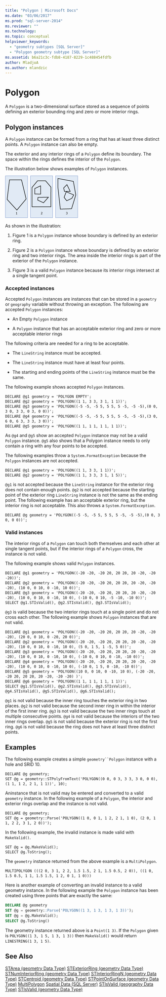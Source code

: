 ```yaml
---
title: "Polygon | Microsoft Docs"
ms.date: "03/06/2017"
ms.prod: "sql-server-2014"
ms.reviewer: ""
ms.technology: 
ms.topic: conceptual
helpviewer_keywords: 
  - "geometry subtypes [SQL Server]"
  - "Polygon geometry subtype [SQL Server]"
ms.assetid: b6a21c3c-fdb8-4187-8229-1c488454fdfb
author: MladjoA
ms.author: mlandzic
---
```

# Polygon
  A `Polygon` is a two-dimensional surface stored as a sequence of points defining an exterior bounding ring and zero or more interior rings.

## Polygon instances
 A `Polygon` instance can be formed from a ring that has at least three distinct points. A `Polygon` instance can also be empty.

 The exterior and any interior rings of a `Polygon` define its boundary. The space within the rings defines the interior of the `Polygon`.

 The illustration below shows examples of `Polygon` instances.

 ![Examples of geometry Polygon instances](../../database-engine/media/polygon.gif "Examples of geometry Polygon instances")

 As shown in the illustration:

1.  Figure 1 is a `Polygon` instance whose boundary is defined by an exterior ring.

2.  Figure 2 is a `Polygon` instance whose boundary is defined by an exterior ring and two interior rings. The area inside the interior rings is part of the exterior of the `Polygon` instance.

3.  Figure 3 is a valid `Polygon` instance because its interior rings intersect at a single tangent point.

### Accepted instances
 Accepted `Polygon` instances are instances that can be stored in a `geometry` or `geography` variable without throwing an exception. The following are accepted `Polygon` instances:

-   An Empty `Polygon` instance

-   A `Polygon` instance that has an acceptable exterior ring and zero or more acceptable interior rings

 The following criteria are needed for a ring to be acceptable.

-   The `LineString` instance must be accepted.

-   The `LineString` instance must have at least four points.

-   The starting and ending points of the `LineString` instance must be the same.

 The following example shows accepted `Polygon` instances.

```
DECLARE @g1 geometry = 'POLYGON EMPTY';
DECLARE @g2 geometry = 'POLYGON((1 1, 3 3, 3 1, 1 1))';
DECLARE @g3 geometry = 'POLYGON((-5 -5, -5 5, 5 5, 5 -5, -5 -5),(0 0, 3 0, 3 3, 0 3, 0 0))';
DECLARE @g4 geometry = 'POLYGON((-5 -5, -5 5, 5 5, 5 -5, -5 -5),(3 0, 6 0, 6 3, 3 3, 3 0))';
DECLARE @g5 geometry = 'POLYGON((1 1, 1 1, 1 1, 1 1))';
```

 As `@g4` and `@g5` show an accepted `Polygon` instance may not be a valid `Polygon` instance. `@g5` also shows that a Polygon instance needs to only contain a ring with any four points to be accepted.

 The following examples throw a `System.FormatException` because the `Polygon` instances are not accepted.

```
DECLARE @g1 geometry = 'POLYGON((1 1, 3 3, 1 1))';
DECLARE @g2 geometry = 'POLYGON((1 1, 3 3, 3 1, 1 5))';
```

 `@g1` is not accepted because the `LineString` instance for the exterior ring does not contain enough points. `@g2` is not accepted because the starting point of the exterior ring `LineString` instance is not the same as the ending point. The following example has an acceptable exterior ring, but the interior ring is not acceptable. This also throws a `System.FormatException`.

```
DECLARE @g geometry = 'POLYGON((-5 -5, -5 5, 5 5, 5 -5, -5 -5),(0 0, 3 0, 0 0))';
```

### Valid instances
 The interior rings of a `Polygon` can touch both themselves and each other at single tangent points, but if the interior rings of a `Polygon` cross, the instance is not valid.

 The following example shows valid `Polygon` instances.

```
DECLARE @g1 geometry = 'POLYGON((-20 -20, -20 20, 20 20, 20 -20, -20 -20))';
DECLARE @g2 geometry = 'POLYGON((-20 -20, -20 20, 20 20, 20 -20, -20 -20), (10 0, 0 10, 0 -10, 10 0))';
DECLARE @g3 geometry = 'POLYGON((-20 -20, -20 20, 20 20, 20 -20, -20 -20), (10 0, 0 10, 0 -10, 10 0), (-10 0, 0 10, -5 -10, -10 0))';
SELECT @g1.STIsValid(), @g2.STIsValid(), @g3.STIsValid();
```

 `@g3` is valid because the two interior rings touch at a single point and do not cross each other. The following example shows `Polygon` instances that are not valid.

```
DECLARE @g1 geometry = 'POLYGON((-20 -20, -20 20, 20 20, 20 -20, -20 -20), (20 0, 0 10, 0 -20, 20 0))';
DECLARE @g2 geometry = 'POLYGON((-20 -20, -20 20, 20 20, 20 -20, -20 -20), (10 0, 0 10, 0 -10, 10 0), (5 0, 1 5, 1 -5, 5 0))';
DECLARE @g3 geometry = 'POLYGON((-20 -20, -20 20, 20 20, 20 -20, -20 -20), (10 0, 0 10, 0 -10, 10 0), (-10 0, 0 10, 0 -10, -10 0))';
DECLARE @g4 geometry = 'POLYGON((-20 -20, -20 20, 20 20, 20 -20, -20 -20), (10 0, 0 10, 0 -10, 10 0), (-10 0, 1 5, 0 -10, -10 0))';
DECLARE @g5 geometry = 'POLYGON((10 0, 0 10, 0 -10, 10 0), (-20 -20, -20 20, 20 20, 20 -20, -20 -20) )';
DECLARE @g6 geometry = 'POLYGON((1 1, 1 1, 1 1, 1 1))';
SELECT @g1.STIsValid(), @g2.STIsValid(), @g3.STIsValid(), @g4.STIsValid(), @g5.STIsValid(), @g6.STIsValid();
```

 `@g1` is not valid because the inner ring touches the exterior ring in two places. `@g2` is not valid because the second inner ring in within the interior of the first inner ring. `@g3` is not valid because the two inner rings touch at multiple consecutive points. `@g4` is not valid because the interiors of the two inner rings overlap. `@g5` is not valid because the exterior ring is not the first ring. `@g6` is not valid because the ring does not have at least three distinct points.

## Examples
 The following example creates a simple `geometry``Polygon` instance with a hole and SRID 10.

```
DECLARE @g geometry;
SET @g = geometry::STPolyFromText('POLYGON((0 0, 0 3, 3 3, 3 0, 0 0), (1 1, 1 2, 2 1, 1 1))', 10);
```

 Aninstance that is not valid may be entered and converted to a valid `geometry` instance. In the following example of a `Polygon`, the interior and exterior rings overlap and the instance is not valid.

```
DECLARE @g geometry;
SET @g = geometry::Parse('POLYGON((1 0, 0 1, 1 2, 2 1, 1 0), (2 0, 1 1, 2 2, 3 1, 2 0))');
```

 In the following example, the invalid instance is made valid with `MakeValid()`.

```
SET @g = @g.MakeValid();
SELECT @g.ToString();
```

 The `geometry` instance returned from the above example is a `MultiPolygon`.

```
MULTIPOLYGON (((2 0, 3 1, 2 2, 1.5 1.5, 2 1, 1.5 0.5, 2 0)), ((1 0, 1.5 0.5, 1 1, 1.5 1.5, 1 2, 0 1, 1 0)))
```

 Here is another example of converting an invalid instance to a valid geometry instance. In the following example the `Polygon` instance has been created using three points that are exactly the same:

```sql
DECLARE @g geometry
SET @g = geometry::Parse('POLYGON((1 3, 1 3, 1 3, 1 3))');
SET @g = @g.MakeValid();
SELECT @g.ToString()
```

 The geometry instance returned above is a `Point(1 3)`.  If the `Polygon` given is `POLYGON((1 3, 1 5, 1 3, 1 3))` then `MakeValid()` would return `LINESTRING(1 3, 1 5)`.

## See Also
 [STArea &#40;geometry Data Type&#41;](/sql/t-sql/spatial-geometry/starea-geometry-data-type) 
 [STExteriorRing &#40;geometry Data Type&#41;](/sql/t-sql/spatial-geometry/stexteriorring-geometry-data-type) 
 [STNumInteriorRing &#40;geometry Data Type&#41;](/sql/t-sql/spatial-geometry/stnuminteriorring-geometry-data-type) 
 [STInteriorRingN &#40;geometry Data Type&#41;](/sql/t-sql/spatial-geometry/stinteriorringn-geometry-data-type) 
 [STCentroid &#40;geometry Data Type&#41;](/sql/t-sql/spatial-geometry/stcentroid-geometry-data-type) 
 [STPointOnSurface &#40;geometry Data Type&#41;](/sql/t-sql/spatial-geometry/stpointonsurface-geometry-data-type) 
 [MultiPolygon](../spatial/polygon.md) 
 [Spatial Data &#40;SQL Server&#41;](../spatial/spatial-data-sql-server.md) 
 [STIsValid &#40;geography Data Type&#41;](/sql/t-sql/spatial-geography/stisvalid-geography-data-type) 
 [STIsValid &#40;geometry Data Type&#41;](/sql/t-sql/spatial-geometry/stisvalid-geometry-data-type)


